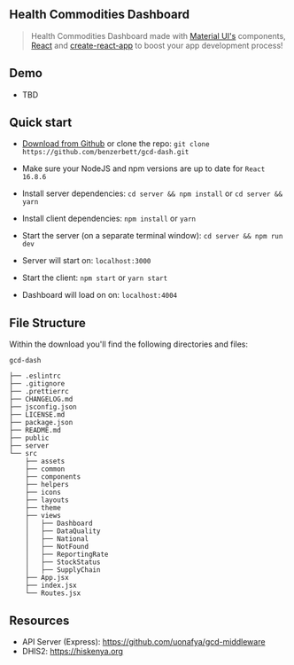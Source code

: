 ## Health Commodities Dashboard

> Health Commodities Dashboard made with [Material UI's](https://material-ui.com/) components, [React](https://reactjs.org/) and [create-react-app](https://facebook.github.io/create-react-app/) to boost your app development process!

## Demo

- TBD

## Quick start

- [Download from Github](https://github.com/benzerbett/gcd-dash/archive/master.zip) or clone the repo: `git clone https://github.com/benzerbett/gcd-dash.git`

- Make sure your NodeJS and npm versions are up to date for `React 16.8.6`

- Install server dependencies: `cd server && npm install` or `cd server && yarn`

- Install client dependencies: `npm install` or `yarn`

- Start the server (on a separate terminal window): `cd server && npm run dev`

- Server will start on: `localhost:3000`

- Start the client: `npm start` or `yarn start`

- Dashboard will load on on: `localhost:4004`


## File Structure

Within the download you'll find the following directories and files:

```
gcd-dash

├── .eslintrc
├── .gitignore
├── .prettierrc
├── CHANGELOG.md
├── jsconfig.json
├── LICENSE.md
├── package.json
├── README.md
├── public
├── server
└── src
	├── assets
	├── common
	├── components
	├── helpers
	├── icons
	├── layouts
	├── theme
	├── views
	│	├── Dashboard
	│	├── DataQuality
	│	├── National
	│	├── NotFound
	│	├── ReportingRate
	│	├── StockStatus
	│	├── SupplyChain
	├── App.jsx
	├── index.jsx
	└── Routes.jsx
```

## Resources

- API Server (Express): <https://github.com/uonafya/gcd-middleware>
- DHIS2: <https://hiskenya.org>
